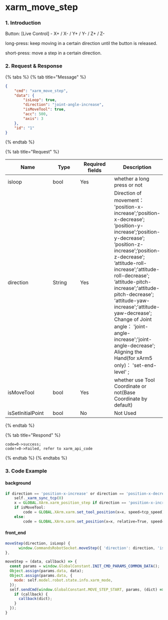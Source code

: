 # xarm\_move\_step

### 1. Introduction

Button: \[Live Control] - X+ / X- / Y+ / Y- / Z+ / Z-

long-press: keep moving in a certain direction until the button is released.

short-press: move a step in a certain direction.

### 2. Request & Response

{% tabs %}
{% tab title="Message" %}
```json
{
    "cmd": "xarm_move_step",
    "data": {
        "isLoop": true,
        "direction": "joint-angle-increase",
        "isMoveTool": true,
        "acc": 500,
        "axis": 3
    },
    "id": "1"
}
```
{% endtab %}

{% tab title="Request" %}
<table data-full-width="true"><thead><tr><th width="132">Name</th><th width="79">Type</th><th width="99">Required fields</th><th>Description</th></tr></thead><tbody><tr><td>isloop</td><td>bool</td><td>Yes</td><td>whether a long press or not</td></tr><tr><td>direction</td><td>String</td><td>Yes</td><td>Direction of movement： 'position-x-increase’;'position-x-decrease’; ’position-y-increase’;’position-y-decrease’; ’position-z-increase’;’position-z-decrease’; ’attitude-roll-increase’;'attitude-roll-decrease'; ’attitude-pitch-increase’;'attitude-pitch-decrease'; 'attitude-yaw-increase';'attitude-yaw-decrease'; Change of Joint angle： 'joint-angle-increase';'joint-angle-decrease'; Aligning the Hand(for xArm5 only)： 'set-end-level' ;</td></tr><tr><td>isMoveTool</td><td>bool</td><td>Yes</td><td>whether use Tool Coordinate or not(Base Coordinate by default)</td></tr><tr><td>isSetInitialPoint</td><td>bool</td><td>No</td><td>Not Used</td></tr></tbody></table>
{% endtab %}

{% tab title="Respond" %}
```
code=0->success;
code!=0->Failed, refer to xarm_api_code
```
{% endtab %}
{% endtabs %}

### 3. Code Example

#### background

```javascript
if direction == 'position-x-increase' or direction == 'position-x-decrease':
    self._xarm_sync_tcp(0)
    x = GLOBAL.XArm.xarm_position_step if direction == 'position-x-increase' else -GLOBAL.XArm.xarm_position_step
    if isMoveTool:
        code = GLOBAL.XArm.xarm.set_tool_position(x=x, speed=tcp_speed)
    else:
        code = GLOBAL.XArm.xarm.set_position(x=x, relative=True, speed=tcp_speed)
```

#### front\_end

```javascript
moveStep(direction, isLoop) {
      window.CommandsRobotSocket.moveStep({ 'direction': direction, 'isLoop': isLoop, 'isMoveTool': this.isToolCoord });
},

moveStep = (data, callback) => {
  const params = window.GlobalConstant.INIT_CMD_PARAMS_COMMON_DATA();
  Object.assign(params.data, data);
  Object.assign(params.data, {
    mode: self.model.robot.state.info.xarm_mode,
  });
  self.sendCmd(window.GlobalConstant.MOVE_STEP_START, params, (dict) => {
    if (callback) {
      callback(dict);
    }
  });
}
```
